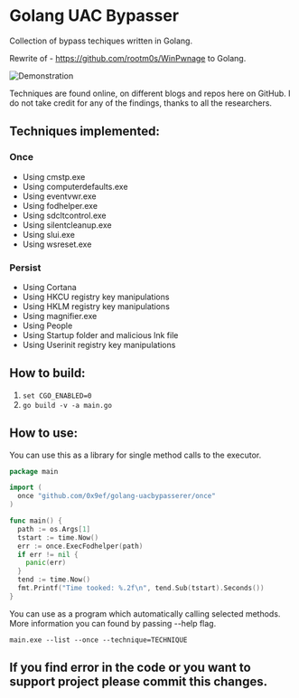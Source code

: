 # Golang UAC Bypasser
Collection of bypass techiques written in Golang.

Rewrite of - https://github.com/rootm0s/WinPwnage to Golang. 

![Demonstration](image/demo.png)

Techniques are found online, on different blogs and repos here on GitHub. I do not take credit for any of the findings, thanks to all the researchers. 

## Techniques implemented:
### Once
* Using cmstp.exe
* Using computerdefaults.exe
* Using eventvwr.exe
* Using fodhelper.exe
* Using sdcltcontrol.exe
* Using silentcleanup.exe
* Using slui.exe
* Using wsreset.exe

### Persist
* Using Cortana
* Using HKCU registry key manipulations
* Using HKLM registry key manipulations
* Using magnifier.exe
* Using People
* Using Startup folder and malicious lnk file
* Using Userinit registry key manipulations

## How to build: 
  1. `set CGO_ENABLED=0`
  2. `go build -v -a main.go`

## How to use:
You can use this as a library for single method calls to the executor. 
```go
package main 

import (
  once "github.com/0x9ef/golang-uacbypasserer/once"
)

func main() {
  path := os.Args[1]
  tstart := time.Now()
  err := once.ExecFodhelper(path)
  if err != nil {
    panic(err)
  }
  tend := time.Now()
  fmt.Printf("Time tooked: %.2f\n", tend.Sub(tstart).Seconds())
}
```

You can use as a program which automatically calling selected methods. 
More information you can found by passing --help flag.
```
main.exe --list --once --technique=TECHNIQUE
```

## If you find error in the code or you want to support project please commit this changes. 
